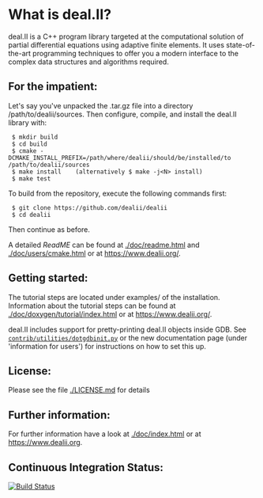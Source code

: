 What is deal.II?
 ================

 deal.II is a C++ program library targeted at the computational solution
 of partial differential equations using adaptive finite elements. It uses
 state-of-the-art programming techniques to offer you a modern interface
 to the complex data structures and algorithms required.

 For the impatient:
 ------------------

 Let's say you've unpacked the .tar.gz file into a directory /path/to/dealii/sources. 
 Then configure, compile, and install the deal.II library with:

     $ mkdir build
     $ cd build
     $ cmake -DCMAKE_INSTALL_PREFIX=/path/where/dealii/should/be/installed/to /path/to/dealii/sources
     $ make install    (alternatively $ make -j<N> install)
     $ make test

 To build from the repository, execute the following commands first:

     $ git clone https://github.com/dealii/dealii
     $ cd dealii

 Then continue as before.

 A detailed *ReadME* can be found at [./doc/readme.html](https://dealii.org/developer/readme.html)
 and [./doc/users/cmake.html](https://dealii.org/developer/users/cmake.html) or at
 https://www.dealii.org/.

 Getting started:
 ----------------

 The tutorial steps are located under examples/ of the installation.
 Information about the tutorial steps can be found at
 [./doc/doxygen/tutorial/index.html](https://dealii.org/developer/doxygen/deal.II/Tutorial.html)
 or at https://www.dealii.org/.

 deal.II includes support for pretty-printing deal.II objects inside GDB.
 See [`contrib/utilities/dotgdbinit.py`](contrib/utilities/dotgdbinit.py) or
 the new documentation page (under 'information for users') for instructions
 on how to set this up.

 License:
 --------

 Please see the file [./LICENSE.md](LICENSE.md) for details

 Further information:
 --------------------

 For further information have a look at
 [./doc/index.html](https://dealii.org/developer/index.html) or at
 https://www.dealii.org.

 Continuous Integration Status:
 ------------------------

 [![Build Status](https://travis-ci.org/dealii/dealii.png)](https://travis-ci.org/dealii/dealii)
